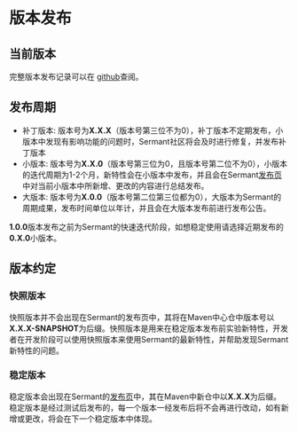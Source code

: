 # 版本发布

## 当前版本

完整版本发布记录可以在 [github](https://github.com/huaweicloud/Sermant)查阅。

## 发布周期

- 补丁版本: 版本号为**X.X.X**（版本号第三位不为0），补丁版本不定期发布，小版本中发现有影响功能的问题时，Sermant社区将会及时进行修复，并发布补丁版本
- 小版本: 版本号为**X.X.0**（版本号第三位为0，且版本号第二位不为0），小版本的迭代周期为1-2个月，新特性会在小版本中发布，并且会在Sermant[发布页](https://github.com/huaweicloud/Sermant/releases)中对当前小版本中所新增、更改的内容进行总结发布。
- 大版本: 版本号为**X.0.0**（版本号第二位第三位都为0），大版本为Sermant的周期成果，发布时间单位以年计，并且会在大版本发布前进行发布公告。

**1.0.0**版本发布之前为Sermant的快速迭代阶段，如想稳定使用请选择近期发布的**0.X.0**小版本。

## 版本约定

### 快照版本

快照版本并不会出现在Sermant的发布页中，其将在Maven中心仓中版本号以 **X.X.X-SNAPSHOT**为后缀。快照版本是用来在稳定版本发布前实验新特性，开发者在开发阶段可以使用快照版本来使用Sermant的最新特性，并帮助发现Sermant新特性的问题。

### 稳定版本

稳定版本会出现在Sermant的[发布页](https://github.com/huaweicloud/Sermant/releases)中，其在Maven中新仓中以**X.X.X**为后缀。稳定版本是经过测试后发布的，每一个版本一经发布后将不会再进行改动，如有新增或更改，将会在下一个稳定版本中体现。